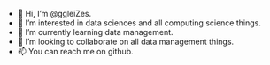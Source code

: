 - 👋 Hi, I’m @ggleiZes.
- 👀 I’m interested in data sciences and all computing science things.
- 🌱 I’m currently learning data management.
- 💞️ I’m looking to collaborate on all data management things.
- 📫 You can reach me on github.

<!---
ggleiZes/ggleiZes is a ✨ special ✨ repository because its `README.md` (this file) appears on your GitHub profile.
You can click the Preview link to take a look at your changes.
--->
